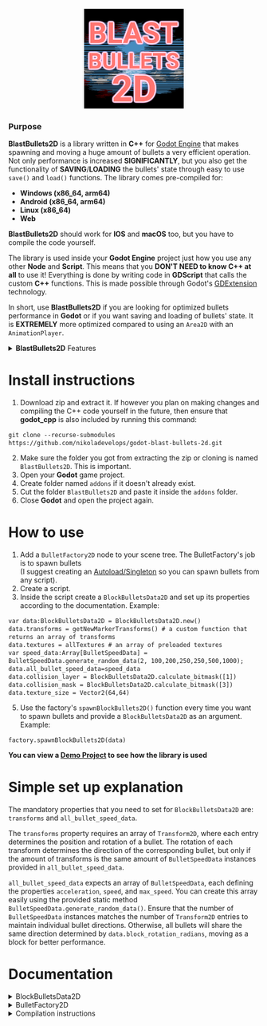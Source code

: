 
<p align="center">
  <img src="https://raw.githubusercontent.com/nikoladevelops/godot-blast-bullets-2d/main/blast_bullets_2d.png" alt="BlastBullets2D - Logo" width="200"/>
</p>


### Purpose
<b>BlastBullets2D</b> is a library written in <b>C++</b> for [Godot Engine](https://godotengine.org) that makes spawning and moving a huge amount of bullets a very efficient operation. Not only performance is increased <b>SIGNIFICANTLY</b>, but you also get the functionality
of <b>SAVING</b>/<b>LOADING</b> the bullets' state through easy to use `save()` and `load()` functions. 
The library comes pre-compiled for:
- <b>Windows (x86_64, arm64)</b>
- <b>Android (x86_64, arm64)</b>
- <b>Linux (x86_64)</b>
- <b>Web</b>

<b>BlastBullets2D</b> should work for <b>IOS</b> and <b>macOS</b> too, but you have to compile the code yourself.

The library is used inside your <b>Godot Engine</b> project just how you use any other <b>Node</b> and <b>Script</b>.
This means that you <b>DON'T NEED to know C++ at all</b> to use it! Everything is done by writing code in <b>GDScript</b> that calls the custom <b>C++</b> functions. This is made possible through Godot's [GDExtension](https://docs.godotengine.org/en/stable/tutorials/scripting/gdextension/what_is_gdextension.html) technology.

In short, use <b>BlastBullets2D</b> if you are looking for optimized bullets performance in <b>Godot</b> or if you want saving and loading of bullets' state. It is <b>EXTREMELY</b> more optimized compared to using an `Area2D` with an `AnimationPlayer`.

<details>
<summary><b>BlastBullets2D</b> Features</summary>

- Efficient rendering by using `MultiMeshInstance2D`
- Improved performance by using **object pooling**
- Improved performance by using only **C++** for everything, instead of **GDScript**
- Saving bullets state
- Loading bullets state
- Debugger for the collision shapes, so you can see what exactly is happening when changing collision related properties
- Speed, max_speed, acceleration
- Rotation speed, rotation max_speed, rotation acceleration
- Custom collision layers and collision masks by providing a bitmask
- Animation by providing multiple textures that switch over a period of time
- Custom texture size and collision shape size
- Custom collision shape offset
- Custom bullet max_life_time
- The ability to provide a custom `Material` and `Mesh` (if you want to use shaders)
- Easy to use `area_entered` and `body_entered` signals similar to `Area2D`
- The option of providing custom data for a bullet multimesh that is also automatically saved/loaded and also accessed through `area_entered` and `body_entered`. This is very useful when you have data like armor_damage, magic_damage, bullet_type or anything else you can think of that you want for the bullets to hold and apply to an enemy when it's hit

</details>

# Install instructions
1. Download zip and extract it. If however you plan on making changes and compiling the C++ code yourself in the future, then ensure that <b>godot_cpp</b> is also included by running this command:
```
git clone --recurse-submodules https://github.com/nikoladevelops/godot-blast-bullets-2d.git
```
2. Make sure the folder you got from extracting the zip or cloning is named `BlastBullets2D`. This is important.
2. Open your <b>Godot</b> game project.
3. Create folder named `addons` if it doesn't already exist.
4. Cut the folder `BlastBullets2D` and paste it inside the `addons` folder.
5. Close <b>Godot</b> and open the project again.

# How to use
1. Add a `BulletFactory2D` node to your scene tree. The BulletFactory's job is to spawn bullets <br> (I suggest creating an [Autoload/Singleton](https://docs.godotengine.org/en/stable/tutorials/scripting/singletons_autoload.html) so you can spawn bullets from any script).
2. Create a script.
3. Inside the script create a `BlockBulletsData2D` and set up its properties according to the documentation.
Example:
```
var data:BlockBulletsData2D = BlockBulletsData2D.new()
data.transforms = getNewMarkerTransforms() # a custom function that returns an array of transforms
data.textures = allTextures # an array of preloaded textures
var speed_data:Array[BulletSpeedData] = BulletSpeedData.generate_random_data(2, 100,200,250,250,500,1000);
data.all_bullet_speed_data=speed_data
data.collision_layer = BlockBulletsData2D.calculate_bitmask([1])
data.collision_mask = BlockBulletsData2D.calculate_bitmask([3])
data.texture_size = Vector2(64,64)
```
5. Use the factory's `spawnBlockBullets2D()` function every time you want to spawn bullets and provide a `BlockBulletsData2D` as an argument.
Example:
```
factory.spawnBlockBullets2D(data)
```
<b>You can view a [Demo Project](https://github.com/nikoladevelops/demo-project-blast-bullets-2d) to see how the library is used</b>

# Simple set up explanation
The mandatory properties that you need to set for `BlockBulletsData2D` are: `transforms` and `all_bullet_speed_data`.

The `transforms` property requires an array of `Transform2D`, where each entry determines the position and rotation of a bullet. The rotation of each transform determines the direction of the corresponding bullet, but only if the amount of transforms is the same amount of `BulletSpeedData` instances provided in `all_bullet_speed_data`.

`all_bullet_speed_data` expects an array of `BulletSpeedData`, each defining the properties `acceleration`, `speed`, and `max_speed`. You can create this array easily using the provided static method `BulletSpeedData.generate_random_data()`. Ensure that the number of `BulletSpeedData` instances matches the number of `Transform2D` entries to maintain individual bullet directions. Otherwise, all bullets will share the same direction determined by `data.block_rotation_radians`, moving as a block for better performance.

# Documentation
<details>
<summary>BlockBulletsData2D</summary>

### Texture Settings

- `textures`: Array containing textures. If more than one texture is provided, `max_change_texture_time` will be used to periodically change the texture.
- `texture_size`: Size of the texture (used if no mesh is provided). Default: `Vector2(32,32)`.
- `texture_rotation_radians`: Rotation of the texture in radians. Use if the texture is not rotated properly. Example: If you want to rotate the texture 90 degrees more then you would do `90*PI/180`
- `current_texture_index`: Index of the starting texture in the array. Default: `0`.
- `max_change_texture_time`: Time before changing the texture to the next one in the array. Default: `0.3f`.
- `is_texture_rotation_permanent`: Determines if texture rotation is permanent. By default the texture's rotation changes based on the bullet's rotation.
If for some reason you want the texture's rotation to never be affected then set this to true.Default:`false`.

### Bullet Movement

- `transforms`: Array determining rotation and position of each bullet. The rotation of each `Transform2D` determines the direction in which the corresponding bullet will travel <b>BUT ONLY</b> if `use_block_rotation_radians` is set to `false` <b>AND</b> if the amount of `BulletSpeedData` in `all_bullet_speed_data` is the same as the amount of `Transform2D` provided inside `transforms` (meaning you have `BulletSpeedData` for every bullet).
- `block_rotation_radians`: This is a rotation that determines the direction in which <b>ALL</b> bullets will travel as a block. It is used only when `use_block_rotation_radians` is set to `true`. Default: `0.0f`.
- `use_block_rotation_radians`: If `true`, forces all bullets to move as a block and only the first `BulletSpeedData` inside `all_bullet_speed_data` is used. <b>SIGNIFICANTLY BOOSTS PERFORMANCE</b> but the bullets will be moving with the same speed/max_speed/acceleration, so they may not look as good. The direction in which <b>ALL</b> bullets will move is determined by `block_rotation_radians`. Default: `false`.
- `all_bullet_speed_data`: Array providing speed data for each bullet. Use the static method `BulletSpeedData.generate_random_data()` to generate an array of `BulletSpeedData` easily.

### Bullet Rotation

- `all_bullet_rotation_data`: Optional array providing rotation data for each bullet. Populate this array with `BulletRotationData` if you want your bullets to spin.
Give only a single `BulletRotationData` if you want <b>ALL</b> your bullets to spin with the same speed/max_speed/acceleration. You should give the same amount of `BulletRotationData` as the size of `transforms` array if you want each bullet to spin with individual speed/max_speed/acceleration.
Use the static method `BulletRotationData.generate_random_data()` to easily generate `BulletRotationData`. If you don't provide at least 1 `BulletRotationData` <b>OR</b> if the amount of data is not the same as the amount of `Transform2D` inside `transforms` then all provided data will be ignored and your bullets <b>WILL NOT</b> rotate/spin.
- `rotate_only_textures`: By default only the textures are being rotated when `all_bullet_rotation_data` is populated. If for some reason you want the collision shapes to also rotate with the textures then set this to `false` (this will decrease performance). Default: `true`.

### Collision

- `collision_layer`: Bitmask for collision layer. Use the static method `BlockBulletsData2D.calculate_bitmask()` to easily get a bitmask. <b>NEVER</b> set this to 0 or negative number.
- `collision_mask`: Bitmask for collision mask. Use the static method `BlockBulletsData2D.calculate_bitmask()` to easily get a bitmask. <b>NEVER</b> set this to 0 or negative number.
- `collision_shape_size`: Size of collision shape (rectangle). Default: `Vector2(5,5)`. If you want your collision shape to be bigger/smaller then change this.
- `collision_shape_offset`: Offset of collision shape. If you want your collision shape to be positioned away from the center of the texture then change this.
- `monitorable`: If `true`, enables `StaticBody2D` detection. I suggest you <b>DO NOT</b> use this. It will make it possible for your bullets to detect `StaticBody2D`, but it <b>DECREASES PERFORMANCE A LOT</b>. A good workaround is to always have an `Area2D` on your static bodies, that has `monitorable` set to `true` and `monitoring` set to `false`. This `Area2D` will act as the place where bullets can hit. Note that even though `monitorable` is set to `false` by default, the bullets will still be able to interact with `CharacterBody2D` and `RigidBody2D` bodies, the exception is only `StaticBody2D`, so follow my advice.
- `bullets_custom_data`: Additional data for bullets. If you want your bullets to have damage or anything else specific then you do this -> Create a class script that extends Resource -> Put `@export` variables inside like damage/armor_damage or whatever else you need (the `@export` keyword is extremely important otherwise the data won't be saved!) -> Create a new instance of your class (example: MyCustomResource.new()) -> populate the properties -> pass it inside here. Congrats, now you can access your custom_data from the `area_entered` and `body_entered` function callbacks inside the `factory`!

Example of a <b>Custom Resource</b> class:
```
class_name DamageData
extends Resource

@export var base_damage:int
@export var armor_damage:int
@export var magic_damage:int
```
### Other

- `max_life_time`: Duration before bullets are disabled/dissapear. Default: `2.0f`.
- `material`: Custom material (maybe you want to use shaders?).
- `mesh`: Custom mesh (if provided, `texture_size` property is ignored, so handle resizing of the texture inside your shader).

### Utility

- `int calculate_bitmask(numbers:Array[int]) static`: Method to acquire a bitmask from an array of integers. <b>NEVER</b> pass 0 or negative numbers, it will cause issues.
</details>

<details>
<summary>BulletFactory2D</summary>
  
### Properties

- `physics_space`: The physics space where the bullets' collision shapes are interacting with the world. You don't really need to touch this unless you know what you are doing.

- `is_debugger_enabled`: Determines whether the collision shape debugger is enabled or not. When exporting your game or testing performance make sure that this is set to `false`, because it tanks performance. Use only when you want to debug your collision shapes (what happens when you increase a collision shape's size and see where the shape is positioned relative to the texture).

### Methods

- `void spawnBlockBullets2D(spawn_data:BlockBulletsData2D)`: Spawn bullets with the provided data.
- `SaveDataBulletFactory2D save()`: Saves the bullets' state and returns a `SaveDataBulletFactory2D` resource that you can save to a file. When the `SaveDataBulletFactory2D` resource is finished being populated with bullet state data, the `finished_saving` signal is emitted.
- `void load(new_data:SaveDataBulletFactory2D)`: Loads the bullets' state from a `SaveDataBulletFactory2D` resource. When the loading of bullets to the scene tree finishes, the `finished_loading` signal is emitted.
- `void clear_all_bullets()`: Clears all bullets from the object pool and also from the scene. Always call this method using `call_deffered()` to avoid your game crashing. When clearing finishes, the `finished_clearing` signal is emitted.

Watch this quick tutorial on <b>Custom Resources</b> to understand more of what this following code does and how you can implement your own custom <b>SAVING</b>/<b>LOADING</b> logic for the rest of your game: [Godot Custom Resources Tutorial](https://www.youtube.com/watch?v=fdRJqnOrz98) and read the [Godot Resources Documentation](https://docs.godotengine.org/en/stable/tutorials/scripting/resources.html)

Simple implementation of saving and loading:
```
@onready var factory:BulletFactory2D = $MyBulletFactory # get a reference to the factory node
var savePath:String = OS.get_user_data_dir() + "/test.tres"; # use the .res extension if you want it saved as binary data (I suggest looking into encryption for actual security, so the user won't be able to change damage/speed values and so on..)

# When the save button is pressed
func _on_save_btn_pressed():
  var data:SaveDataBulletFactory2D = factory.save(); # Get the bullets' state
  	
  var result = ResourceSaver.save(data, savePath)  # Saves the data to savePath and return whether it was successful
  if result == OK:
    # saving is successful
  else:
    # saving failed, handle the error

# When the load button is pressed
func _on_load_btn_pressed():
  var data:SaveDataBulletFactory2D = ResourceLoader.load(savePath) # get the data that is saved at savePath

  if data != null: 
    factory.call_deferred("clear_all_bullets") # clear all old bullets from the level
    factory.call_deferred("load", data) # load the bullets from the save file
  else:
    # handle error, data was null/ an error occured
```

Note that when saving your game's state by using `save()`, you have to ensure that the user won't spam click your save/load buttons which may cause invalid data to be saved to the `SaveDataBulletFactory2D` that gets returned.
To avoid such bugs, ensure that when saving/loading you lock the GUI menu's buttons that are used for saving/loading until that finishes (the `finished_loading` signal is very helpful in that case).

### Signals
- `area_entered(enemy_area: Object, bullets_custom_data: Resource, bullet_global_position: Vector2)`:
The `enemy_area` is the `Area2D` that got hit with the bullet.
Check `BlockBullets2D` documentation to see how to set up `bullets_custom_data` that can store damage and other additional properties.
The `bullet_global_position` is the last position the bullet had before dissapearing, so you can use it to spawn particles at the same place.

- `body_entered(enemy_body: Object, bullets_custom_data: Resource, bullet_global_position: Vector2)`:
Only active if `monitorable` of the bullets is set to `true`. Check `BlockBulletsData2D` for more info.
The `enemy_body` is the body that got hit with the bullet.
Check `BlockBulletsData2D` documentation to see how to set up `bullets_custom_data` that can store damage and other additional properties.
The `bullet_global_position` is the last position the bullet had before dissapearing, so you can use it to spawn particles at the same place.


Ensure that the enemy `Area2D` has `monitorable` set to `true` and also that the `collision_layer` and `collision_mask` for both the `Area2D` and the bullets are configured correctly.
The same applies for bodies too.

Example of implemented callbacks that use `area_entered` and `body_entered`:
```
func _on_bullet_factory_2d_area_entered(enemy_area, bullets_custom_data:Resource, bullet_global_position:Vector2):
  if bullets_custom_data is DamageData: # maybe you have bullets that have other bullets_custom_data types and you have individual logic for each?
    var actualEnemy = enemy_area.get_parent() # if the Area2D was added just how I recommended to AVOID setting monitorable to true, you can get the parent of the area which will be the static body you want to damage
    #if (actualEnemy is CustomEnemyType)
    # apply bonus damage or don't apply magic damage or any other complex logic
    # maybe check if actualEnemy.immunityArray() contains bullets_custom_data.type or something like that, you can do pretty much anything

    actualEnemy.take_damage(bullets_custom_data.armor_damage)

func _on_bullet_factory_2d_body_entered(enemy_body, bullets_custom_data:Resource, bullet_global_position:Vector2):
  if bullets_custom_data is DamageData:
    enemy_body.take_damage(bullets_custom_data.armor_damage)
```


- `finished_saving`: Emitted when `save()` method is done populating the `SaveDataBulletFactory2D`.
- `finished_loading`: Emitted when all bullets from `SaveDataBulletFactory2D` were added to the scene tree.
- `finished_clearing`: Emitted when all bullets were cleared/deleted from the object pool and from the scene tree.

### Things to keep in mind:

1. Object pooling is automatic, bullets are <b>NEVER DELETED</b>, instead they stay completely <b>DISABLED</b> in the scene tree until they are about to be re-used.
2. When saving, only the active bullets are being saved, which means that bullets that are in the pool are <b>NEVER SAVED</b>.
3. If you are switching game levels and you think that having too many disabled bullets impacts your performance in a bad way, instead of helping to increase your FPS, you can use the `clear_all_bullets()` function, which will clear <b>ALL ACTIVE BULLETS</b> in the scene tree <b>AND</b> <b>ALL DISABLED BULLETS</b> that are in the object pool.
4. In some cases it might be beneficial to first populate the object pool before starting your game level. You can use a `for` loop and the `spawnBlockBullets2D()` function for this task. Use the same exact data but with very little `max_life_time`, so that the bullets can instantly enter the object pool. Consider displaying a loading screen while the object pool is being populated.
An <b>EXTREMELY IMPORTANT</b> thing to know is that the object pool is actually pooling `MultiMeshInstance2D` nodes and the whole pooling mechanism relies on the `transforms.size()` of `BlockBulletsData2D` (meaning the amount of bullets a single multimesh has). If you populate your pool with `MultiMeshInstance2D` nodes that have `transforms.size()` equal to 30 (meaning each `MultiMeshInstance2D` node holds 30 bullets and let's say you spawn 550 of them to populate the pool), but in your game you frequently spawn bullets that are made out of only 20 `Transform2D` and you <b>RARELY</b> spawn bullets with `transforms.size()` equal to 30 exactly, then all those 550 `MultiMeshInstance2D` nodes won't be re-used until you use the spawn function with a `BlockBulletsData2D` that has a `transforms` array with `.size()` equal to <b>EXACTLY 30</b>.
In short, use the `spawnBlockBullets2D()` with `BlockBulletsData2D` that has `transforms.size()` equal to the most spawned bullets amount at once (if your enemies and player always very frequently spawn 20 bullets at once, then you would ensure the `transforms` array holds <b>20</b> `Transform2D`, before spam calling the `spawnBlockBullets2D()` to populate the object pool).
</details>

<details>
  <summary>Compilation instructions</summary>

1. Download source code with included <b>godot_cpp</b> submodule.

```
git clone --recurse-submodules https://github.com/nikoladevelops/godot-blast-bullets-2d.git
```

2. Install [Scons](https://scons.org/).
Easiest way is if you have [Python](https://www.python.org/) run this:
```
python -m pip install scons
```

3. Go to <b>main</b> folder where <b>SContrsuct.py</b> file is located.
Open your command terminal (Example: <b>cmd</b> on <b>Windows</b>) in the same directory then type one of these depending on the platform you are targeting (if you receive an error it means you don't have the required toolchain to compile for the platform you are targeting, so do some research on what you're missing):

### For Windows
```
scons platform=windows arch=x86_64 target=template_debug
```
```
scons platform=windows arch=x86_64 target=template_release
```

```
scons platform=windows arch=arm64 target=template_debug
```
```
scons platform=windows arch=arm64 target=template_release
```

### For Linux
```
scons platform=linux arch=x86_64 target=template_debug
```
```
scons platform=linux arch=x86_64 target=template_release
```

### For Android
Ensure you have an <b>Android SDK</b> (you can download <b>Android Studio</b> and get all the things you need from there). Here is some useful documentation [Compiling for Android](https://docs.godotengine.org/en/stable/contributing/development/compiling/compiling_for_android.html)
```
scons platform=android arch=x86_64 target=template_debug ANDROID_HOME=C:\Users\Admin\AppData\Local\Android\Sdk
```
```
scons platform=android arch=x86_64 target=template_release ANDROID_HOME=C:\Users\Admin\AppData\Local\Android\Sdk
```
```
scons platform=android arch=arm64 target=template_debug ANDROID_HOME=C:\Users\Admin\AppData\Local\Android\Sdk
```
```
scons platform=android arch=arm64 target=template_release ANDROID_HOME=C:\Users\Admin\AppData\Local\Android\Sdk
```
### For Web
You need [emscripten SDK](https://emscripten.org/docs/getting_started/downloads.html). Put <b>emsdk</b> and emscripten's location inside environment variable <b>Path</b>.
Before trying to compile for web, each time you open your command terminal you need to run this
```
emsdk activate latest
```

After than run each of these:
```
scons platform=web target=template_debug
```
```
scons platform=web target=template_release
```

### For IOS and macOS
Due to me not having these OS-es I can only give you short instructions on what to look for and which files you need to edit.

First of all this whole library relies on <b>GDExtension</b> so it has a <b>.gdextension</b> file with path locations of the binaries it needs to load.
See [godot_cpp's .gdextension file](https://github.com/godotengine/godot-cpp/blob/master/test/project/example.gdextension) vs [mine](https://github.com/nikoladevelops/godot-blast-bullets-2d/blob/main/.gdextension).
Also notice how their <b>SConstruct</b> file differs from mine and add the missing logic: [theirs](https://github.com/godotengine/godot-cpp/blob/master/test/SConstruct) vs [mine](https://github.com/nikoladevelops/godot-blast-bullets-2d/blob/main/.gdextension).
Research on which toolchain you need for <b>IOS</b> and for <b>macOS</b>, download them and then run the same scons commands, but for your desired platform and other desired arguments.
See the official [GDExtension Documentation](https://docs.godotengine.org/en/stable/tutorials/scripting/gdextension/index.html) or search for some tutorials online. Sadly <b>GDExtenstion</b> is not well documented, so you might spend some time searching. I recommend joining <b>Godot's Discord Server</b> it has a <b>gdnative-gdextension channel</b> so you might find some help there.
  
</details>


